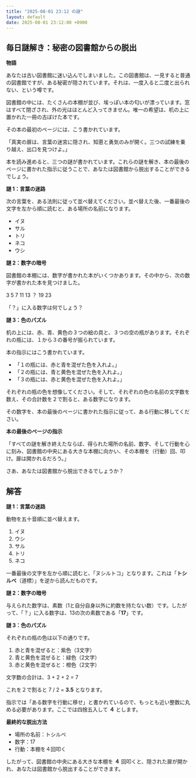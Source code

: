 ```yaml
---
title: "2025-08-01 23:12 の謎"
layout: default
date: 2025-08-01 23:12:00 +0900
---
```

## 毎日謎解き：秘密の図書館からの脱出

**物語**

あなたは古い図書館に迷い込んでしまいました。この図書館は、一見すると普通の図書館ですが、ある秘密が隠されています。それは、一度入ると二度と出られない、という噂です。

図書館の中には、たくさんの本棚が並び、埃っぽい本の匂いが漂っています。窓はすべて閉ざされ、外の光はほとんど入ってきません。唯一の希望は、机の上に置かれた一冊の古ぼけた本です。

その本の最初のページには、こう書かれています。

「真実の扉は、言葉の迷宮に隠され、知恵と勇気のみが開く。三つの試練を乗り越え、出口を見つけよ。」

本を読み進めると、三つの謎が書かれています。これらの謎を解き、本の最後のページに書かれた指示に従うことで、あなたは図書館から脱出することができるでしょう。

**謎 1：言葉の迷路**

次の言葉を、ある法則に従って並べ替えてください。並べ替えた後、一番最後の文字を左から順に読むと、ある場所の名前になります。

*   イヌ
*   サル
*   トリ
*   ネコ
*   ウシ

**謎 2：数字の暗号**

図書館の本棚には、数字が書かれた本がいくつかあります。その中から、次の数字が書かれた本を見つけました。

3 5 7 11 13 ？ 19 23

「？」に入る数字は何でしょう？

**謎 3：色のパズル**

机の上には、赤、青、黄色の３つの絵の具と、３つの空の瓶があります。それぞれの瓶には、１から３の番号が振られています。

本の指示にはこう書かれています。

*   「１の瓶には、赤と青を混ぜた色を入れよ。」
*   「２の瓶には、青と黄色を混ぜた色を入れよ。」
*   「３の瓶には、赤と黄色を混ぜた色を入れよ。」

それぞれの瓶の色を想像してください。そして、それぞれの色の名前の文字数を数え、その合計数を２で割ると、ある数字になります。

その数字を、本の最後のページに書かれた指示に従って、ある行動に移してください。

**本の最後のページの指示**

「すべての謎を解き終えたならば、得られた場所の名前、数字、そして行動を心に刻み、図書館の中央にある大きな本棚に向かい、その本棚を（行動）回、叩け。扉は開かれるだろう。」

さあ、あなたは図書館から脱出できるでしょうか？

## 解答

**謎 1：言葉の迷路**

動物を五十音順に並べ替えます。

1.  イヌ
2.  ウシ
3.  サル
4.  トリ
5.  ネコ

一番最後の文字を左から順に読むと、「ヌシルトコ」となります。これは「**トシルベ**（道標）」を逆から読んだものです。

**謎 2：数字の暗号**

与えられた数字は、素数（1と自分自身以外に約数を持たない数）です。したがって、「？」に入る数字は、13の次の素数である「**17**」です。

**謎 3：色のパズル**

それぞれの瓶の色は以下の通りです。

1.  赤と青を混ぜると：紫色（3文字）
2.  青と黄色を混ぜると：緑色（2文字）
3.  赤と黄色を混ぜると：橙色（2文字）

文字数の合計は、3 + 2 + 2 = 7

これを２で割ると 7 / 2 = **3.5** となります。

指示では「ある数字を行動に移せ」と書かれているので、もっとも近い整数に丸める必要があります。ここでは四捨五入して **４** とします。

**最終的な脱出方法**

*   場所の名前：トシルベ
*   数字：17
*   行動：本棚を４回叩く

したがって、図書館の中央にある大きな本棚を **４** 回叩くと、隠された扉が開かれ、あなたは図書館から脱出することができます。
